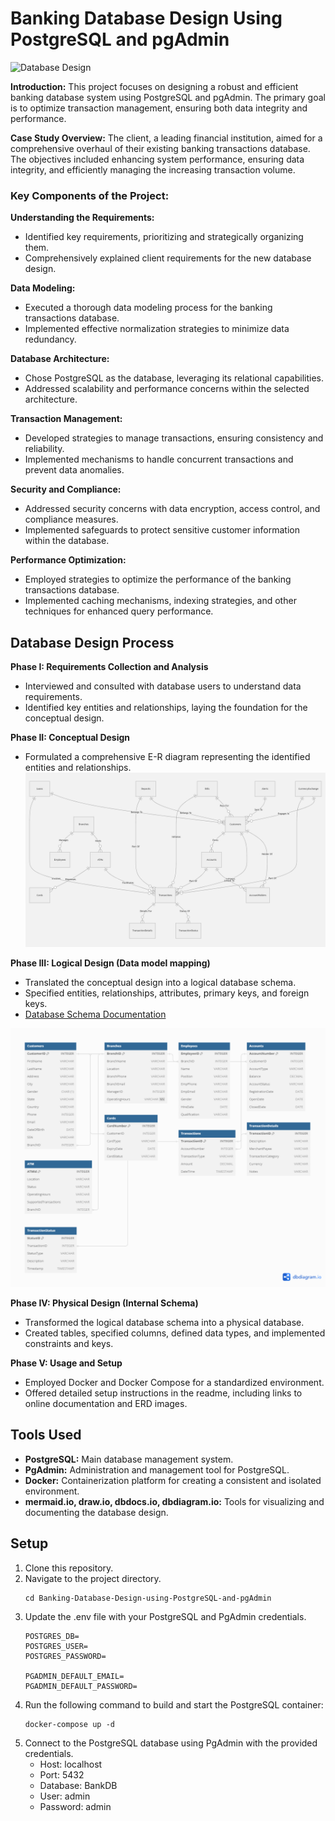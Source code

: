 # Banking Database Design Using PostgreSQL and pgAdmin

![Database Design](path/to/your/image.png)

**Introduction:**
This project focuses on designing a robust and efficient banking database system using PostgreSQL and pgAdmin. The primary goal is to optimize transaction management, ensuring both data integrity and performance.

**Case Study Overview:**
The client, a leading financial institution, aimed for a comprehensive overhaul of their existing banking transactions database. The objectives included enhancing system performance, ensuring data integrity, and efficiently managing the increasing transaction volume.

### Key Components of the Project:

**Understanding the Requirements:**
- Identified key requirements, prioritizing and strategically organizing them.
- Comprehensively explained client requirements for the new database design.

**Data Modeling:**
- Executed a thorough data modeling process for the banking transactions database.
- Implemented effective normalization strategies to minimize data redundancy.

**Database Architecture:**
- Chose PostgreSQL as the database, leveraging its relational capabilities.
- Addressed scalability and performance concerns within the selected architecture.

**Transaction Management:**
- Developed strategies to manage transactions, ensuring consistency and reliability.
- Implemented mechanisms to handle concurrent transactions and prevent data anomalies.

**Security and Compliance:**
- Addressed security concerns with data encryption, access control, and compliance measures.
- Implemented safeguards to protect sensitive customer information within the database.

**Performance Optimization:**
- Employed strategies to optimize the performance of the banking transactions database.
- Implemented caching mechanisms, indexing strategies, and other techniques for enhanced query performance.

## Database Design Process

**Phase I: Requirements Collection and Analysis**
- Interviewed and consulted with database users to understand data requirements.
- Identified key entities and relationships, laying the foundation for the conceptual design.

**Phase II: Conceptual Design**
- Formulated a comprehensive E-R diagram representing the identified entities and relationships.
![E-R Diagram](images/Bank_ERD.png)

**Phase III: Logical Design (Data model mapping)**
- Translated the conceptual design into a logical database schema.
- Specified entities, relationships, attributes, primary keys, and foreign keys.
- [Database Schema Documentation](https://dbdocs.io/akweiwonder3/BankDB)

![Logical Schema](images/BankDB_Schema.png)

**Phase IV: Physical Design (Internal Schema)**
- Transformed the logical database schema into a physical database.
- Created tables, specified columns, defined data types, and implemented constraints and keys.

**Phase V: Usage and Setup**
- Employed Docker and Docker Compose for a standardized environment.
- Offered detailed setup instructions in the readme, including links to online documentation and ERD images.

## Tools Used
- **PostgreSQL:** Main database management system.
- **PgAdmin:** Administration and management tool for PostgreSQL.
- **Docker:** Containerization platform for creating a consistent and isolated environment.
- **mermaid.io, draw.io, dbdocs.io, dbdiagram.io:** Tools for visualizing and documenting the database design.

## Setup

1. Clone this repository.
2. Navigate to the project directory.
   ```
   cd Banking-Database-Design-using-PostgreSQL-and-pgAdmin
   ```
3. Update the .env file with your PostgreSQL and PgAdmin credentials.
   ```
   POSTGRES_DB=
   POSTGRES_USER=
   POSTGRES_PASSWORD=
   
   PGADMIN_DEFAULT_EMAIL=
   PGADMIN_DEFAULT_PASSWORD=
   ```
4. Run the following command to build and start the PostgreSQL container:
   ```
   docker-compose up -d
   ```
5. Connect to the PostgreSQL database using PgAdmin with the provided credentials.
   - Host: localhost
   - Port: 5432
   - Database: BankDB
   - User: admin
   - Password: admin
